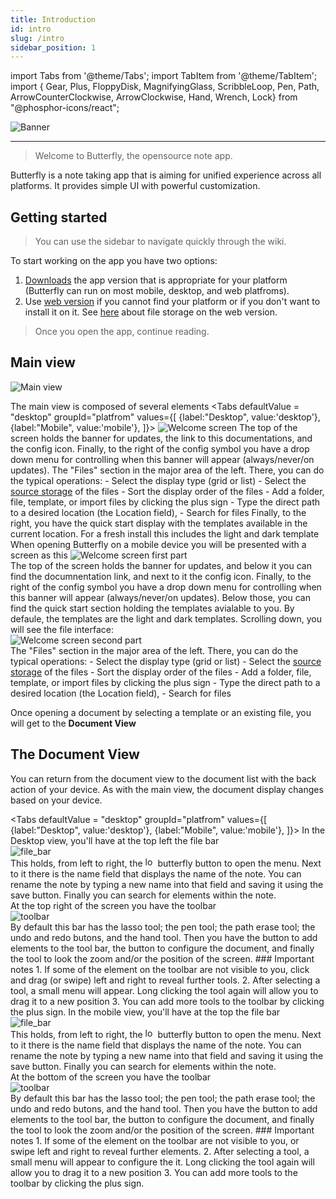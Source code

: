 ```yaml
---
title: Introduction
id: intro
slug: /intro
sidebar_position: 1
---
```

import Tabs from '@theme/Tabs';
import TabItem from '@theme/TabItem';
import { Gear, 
	Plus, 
	FloppyDisk, 
	MagnifyingGlass,
	ScribbleLoop,
	Pen,
	Path,
	ArrowCounterClockwise,
	ArrowClockwise,
	Hand,
	Wrench,
	Lock} from "@phosphor-icons/react";

![Banner](/img/banner.png)

---

> Welcome to Butterfly, the opensource note app.

Butterfly is a note taking app that is aiming for unified experience across all platforms. It provides simple UI with powerful customization.

## Getting started

> You can use the sidebar to navigate quickly through the wiki.

To start working on the app you have two options:

1. [Downloads](/downloads) the app version that is appropriate for your platform (Butterfly can run on most mobile, desktop, and web platfroms).
2. Use [web version](https://web.butterfly.linwood.dev) if you cannot find your platform or if you don't want to install it on it. See [here](storage#web) about file storage on the web version.

> Once you open the app, continue reading.

## Main view

![Main view](main.png)

The main view is composed of several elements
<Tabs
    defaultValue = "desktop"
	groupId="platfrom"
	    values={[
	    {label:"Desktop", value:'desktop'},
	    {label:"Mobile", value:'mobile'},
	    ]}>
    <TabItem value="desktop">
        ![Welcome screen](/img/welcome_screen_desktop.png)
        The top of the screen holds the banner for updates, the link to this documentations, and the <Gear/> config icon. Finally, to the right of the <Gear/> config symbol you have a drop down menu for controlling when this banner will appear (always/never/on updates).
		The "Files" section in the major area of the left. There, you can do the typical operations:
		    - Select the display type (grid or list)
		    - Select the [source storage](storage) of the files
		    - Sort the display order of the files
		    - Add a folder, file, template, or import files by clicking the <Plus/> plus sign
		    - Type the direct path to a desired location (the Location field),
		    - Search for files
        Finally, to the right, you have the quick start display with the templates available in the current location. For a fresh install this includes the light and dark template
    </TabItem>
    <TabItem value="mobile">
        When opening Butterfly on a mobile device you will be presented with a screen as this
        ![Welcome screen first part](/img/welcome_screen_mobile_1.png)   
        The top of the screen holds the banner for updates, and below it you can find the documnentation link, and next to it the <Gear/> config icon. Finally, to the right of the <Gear/> config symbol you have a drop down menu for controlling when this banner will appear (always/never/on updates).
        Below those, you can find the quick start section holding the templates avialable to you. By defaule, the templates are the light and dark templates. 
        Scrolling down, you will see the file interface:
        \
        ![Welcome screen second part](/img/welcome_screen_mobile_2.png)  
		The "Files" section in the major area of the left. There, you can do the typical operations:
		- Select the display type (grid or list)
		- Select the [source storage](storage) of the files
		- Sort the display order of the files
		- Add a folder, file, template, or import files by clicking the <Plus/> plus sign
		- Type the direct path to a desired location (the Location field),
		- Search for files
	</TabItem>
</Tabs>

Once opening a document by selecting a template or an existing file, you will get to the **Document View**


## The Document View

You can return from the document view to the document list with the back action of your device. As with the main view, the document display changes based on your device.


<Tabs
    defaultValue = "desktop"
	groupId="platfrom"
	    values={[
	    {label:"Desktop", value:'desktop'},
	    {label:"Mobile", value:'mobile'},
	    ]}>
    <TabItem value="desktop">
		In the Desktop view, you'll have at the top left the file bar\
	    ![file_bar](/img/document_view_file_bar.png)\
		This holds, from left to right, the 
		[<img alt="logo" src="/img/logo.png" width="16"/>](/img/logo.png)
		butterfly button to open the menu. Next to it there is the name field that displays the name of the note. You can rename the note by typing a new name into that field and saving it using the <FloppyDisk/> save button. Finally you can <MagnifyingGlass/> search for elements within the note.
		\
		At the top right of the screen you have the toolbar\
		![toolbar](/img/document_view_toolbar.png)\
		By default this bar has the <ScribbleLoop/> lasso tool; the <Pen/> pen tool; the <Path/> path erase tool; the <ArrowCounterClockwise/> undo and <ArrowClockwise/> redo butons, and the <Hand/> hand tool. Then you have the <Plus/> button to add elements to the tool bar, the <Wrench/> button to configure the document, and finally the <Lock/> tool to look the zoom and/or the position of the screen. 
		### Important notes
		1. If some of the element on the toolbar are not visible to you, click and drag (or swipe) left and right to reveal further tools. 
		2. After selecting a tool, a small menu will appear. Long clicking the tool again will allow you to drag it to a new position
		3. You can add more tools to the toolbar by clicking the <Plus/> plus sign. 
	</TabItem>
	<TabItem value="mobile">
		In the mobile view, you'll have at the top the file bar\
	    ![file_bar](/img/document_view_file_bar.png)\
		This holds, from left to right, the 
		[<img alt="logo" src="/img/logo.png" width="16"/>](/img/logo.png)
		butterfly button to open the menu. Next to it there is the name field that displays the name of the note. You can rename the note by typing a new name into that field and saving it using the <FloppyDisk/> save button. Finally you can <MagnifyingGlass/> search for elements within the note.
		\
		At the bottom of the screen you have the toolbar\
		![toolbar](/img/document_view_toolbar.png)\
		By default this bar has the <ScribbleLoop/> lasso tool; the <Pen/> pen tool; the <Path/> path erase tool; the <ArrowCounterClockwise/> undo and <ArrowClockwise/> redo butons, and the <Hand/> hand tool. Then you have the <Plus/> button to add elements to the tool bar, the <Wrench/> button to configure the document, and finally the <Lock/> tool to look the zoom and/or the position of the screen. 
		### Important notes
		1. If some of the element on the toolbar are not visible to you, or swipe left and right to reveal further elements. 
		2. After selecting a tool, a small menu will appear to configure the it. Long clicking the tool again will allow you to drag it to a new position
		3. You can add more tools to the toolbar by clicking the <Plus/> plus sign. 
	</TabItem>
</Tabs>
